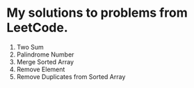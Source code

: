 # My solutions to problems from LeetCode.

1. Two Sum
2. Palindrome Number
3. Merge Sorted Array
4. Remove Element
5. Remove Duplicates from Sorted Array
